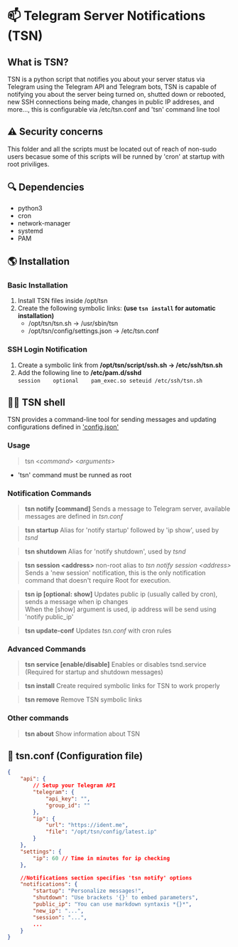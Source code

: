 # 📫 Telegram Server Notifications (TSN)

## What is TSN?
TSN is a python script that notifies you about your server status via Telegram using the Telegram API and Telegram bots, TSN is capable of notifying you about the server being turned on, shutted down or rebooted, new SSH connections being made, changes in public IP addreses, and more..., this is configurable via /etc/tsn.conf and 'tsn' command line tool

## ⚠️ Security concerns
This folder and all the scripts must be located out of reach of non-sudo users becasue some of this scripts will be runned by 'cron' at startup with root priviliges.

## 🔍 Dependencies
- python3
- cron
- network-manager
- systemd
- PAM

## 🌎️ Installation
### Basic Installation
1. Install TSN files inside /opt/tsn
2. Create the following symbolic links: **(use `tsn install` for automatic installation)**
	* /opt/tsn/tsn.sh &rarr; /usr/sbin/tsn
	* /opt/tsn/config/settings.json &rarr; /etc/tsn.conf

### SSH Login Notification
1. Create a symbolic link from **/opt/tsn/script/ssh.sh &rarr; /etc/ssh/tsn.sh**
2. Add the following line to **/etc/pam.d/sshd**\
	```session    optional    pam_exec.so seteuid /etc/ssh/tsn.sh```

## 🧑‍🔬 TSN shell
TSN provides a command-line tool for sending messages and updating configurations defined in ['config.json'](#🧰-json-configuration-file-configjson)

### Usage
> tsn <_command_> <_arguments_>
- 'tsn' command must be runned as root

### Notification Commands
> **tsn notify [command]**
> Sends a message to Telegram server, available messages are defined in *tsn.conf*

> **tsn startup**
> Alias for 'notify startup' followed by 'ip show', used by *tsnd*

> **tsn shutdown**
> Alias for 'notify shutdown', used by *tsnd*

> **tsn session \<address\>**
> non-root alias to *tsn notify session \<address\>*\
> Sends a 'new session' notification, this is the only notification command that doesn't require Root for execution.

> **tsn ip [optional: show]**
> Updates public ip (usually called by cron), sends a message when ip changes\
> When the [show] argument is used, ip address will be send using 'notify public_ip'

> **tsn update-conf**
> Updates *tsn.conf* with cron rules

### Advanced Commands
> **tsn service [enable/disable]**
> Enables or disables tsnd.service (Required for startup and shutdown messages)

> **tsn install**
> Create required symbolic links for TSN to work properly

> **tsn remove**
> Remove TSN symbolic links

### Other commands
> **tsn about**
> Show information about TSN

## 🧰 tsn.conf (Configuration file)
```json
{
	"api": {
		// Setup your Telegram API
		"telegram": {
			"api_key": "",
			"group_id": ""
		},
		"ip": {
			"url": "https://ident.me",
			"file": "/opt/tsn/config/latest.ip"
		}
	},
	"settings": {
		"ip": 60 // Time in minutes for ip checking
	},

	//Notifications section specifies 'tsn notify' options
	"notifications": {
		"startup": "Personalize messages!",
		"shutdown": "Use brackets '{}' to embed parameters",
		"public_ip": "You can use markdown syntaxis *{}*",
		"new_ip": "...",
		"session": "...",
		...
	}
}
```